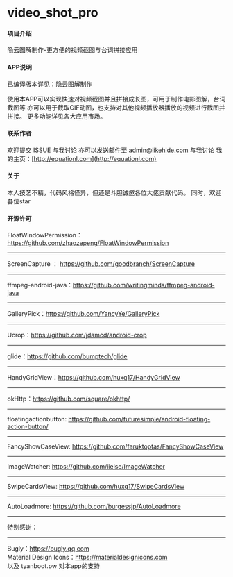 # video_shot_pro

#### 项目介绍
隐云图解制作-更方便的视频截图与台词拼接应用

#### APP说明
已编译版本详见：[隐云图解制作](https://www.coolapk.com/apk/153839)

使用本APP可以实现快速对视频截图并且拼接成长图，可用于制作电影图解，台词截图等
亦可以用于截取GIF动图，也支持对其他视频播放器播放的视频进行截图并拼接。
更多功能详见各大应用市场。

#### 联系作者
欢迎提交 ISSUE 与我讨论
亦可以发送邮件至 admin@likehide.com 与我讨论
我的主页：[http://equationl.com](http://equationl.com)

#### 关于
本人技艺不精，代码风格怪异，但还是斗胆诚邀各位大佬贡献代码。
同时，欢迎各位star

#### 开源许可
FloatWindowPermission：https://github.com/zhaozepeng/FloatWindowPermission  
***
ScreenCapture ： https://github.com/goodbranch/ScreenCapture  
***
ffmpeg-android-java：https://github.com/writingminds/ffmpeg-android-java 
***
GalleryPick：https://github.com/YancyYe/GalleryPick 
***
Ucrop：https://github.com/jdamcd/android-crop 
***
glide：https://github.com/bumptech/glide   
***
HandyGridView：https://github.com/huxq17/HandyGridView   
***
okHttp：https://github.com/square/okhttp/   
***
floatingactionbutton: https://github.com/futuresimple/android-floating-action-button/  
***
FancyShowCaseView: https://github.com/faruktoptas/FancyShowCaseView 
***
ImageWatcher: https://github.com/iielse/ImageWatcher 
***
SwipeCardsView: https://github.com/huxq17/SwipeCardsView 
***
AutoLoadmore: https://github.com/burgessjp/AutoLoadmore 
***
特别感谢：
***
Bugly：https://bugly.qq.com   
Material Design Icons：https://materialdesignicons.com    
以及 tyanboot.pw 对本app的支持